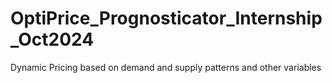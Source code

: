# OptiPrice_Prognosticator_Internship_Oct2024
Dynamic Pricing based on demand and supply patterns and other variables

